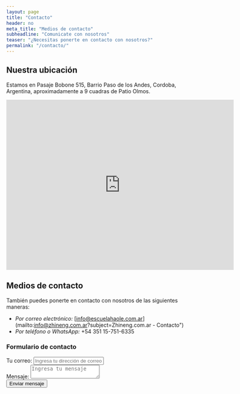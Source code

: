 ```yaml
---
layout: page
title: "Contacto"
header: no
meta_title: "Medios de contacto"
subheadline: "Comunicate con nosotros"
teaser: "¿Necesitas ponerte en contacto con nosotros?"
permalink: "/contacto/"
---
```

## Nuestra ubicación
Estamos en Pasaje Bobone 515, Barrio Paso de los Andes, Cordoba, Argentina, aproximadamente a 9 cuadras de Patio Olmos.

<iframe src="https://www.google.com/maps/embed?pb=!1m18!1m12!1m3!1d3404.8671301103086!2d-64.20392808457956!3d-31.41778668140364!2m3!1f0!2f0!3f0!3m2!1i1024!2i768!4f13.1!3m3!1m2!1s0x9432a27f07fd79e7%3A0xbd05a4400d39d6e9!2sEscuela+Haole!5e0!3m2!1sen!2sar!4v1480277404318" width="600" height="450" frameborder="0" style="border:0" allowfullscreen></iframe>

## Medios de contacto
También puedes ponerte en contacto con nosotros de las siguientes maneras:

* *Por correo electrónico:* [info@escuelahaole.com.ar](mailto:info@zhineng.com.ar?subject=Zhineng.com.ar - Contacto")
* *Por teléfono o WhatsApp:* +54 351 15-751-6335

### Formulario de contacto
<div class="panel">
  <form id="formInscribirme" action="//formspree.io/info@zhineng.com.ar" method="POST">
    <input type="hidden" name="_subject" value="Zhineng.com.ar - Contacto">
    <div class="row">
      <div class="large-12 columns">
        <label>Tu correo: <input type="email" name="_replyto" placeholder="Ingresa tu dirección de correo electrónico"></label>
      </div>
    </div>
    <div class="row">
      <div class="large-12 columns">
        <label>Mensaje: <textarea name="mensaje" placeholder="Ingresa tu mensaje"></textarea></label>
      </div>
    </div>
    <div class="row">
      <div class="large-12 columns" style="text-align: center">
        <input type="submit" class="button round success" value="Enviar mensaje">
      </div>
    </div>
  </form>
</div>
